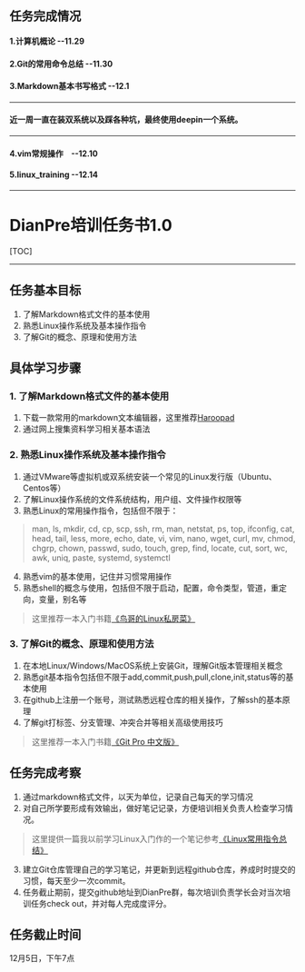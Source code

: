 ## 任务完成情况
#### 1.计算机概论 --11.29
#### 2.Git的常用命令总结 --11.30 
#### 3.Markdown基本书写格式 --12.1
---
#### 近一周一直在装双系统以及踩各种坑，最终使用deepin一个系统。
---
#### 4.vim常规操作　--12.10
#### 5.linux_training  --12.14

---
# DianPre培训任务书1.0
[TOC]

* * *

## 任务基本目标
1. 了解Markdown格式文件的基本使用
2. 熟悉Linux操作系统及基本操作指令
3. 了解Git的概念、原理和使用方法

## 具体学习步骤
### 1. 了解Markdown格式文件的基本使用
1. 下载一款常用的markdown文本编辑器，这里推荐[Haroopad](http://pad.haroopress.com/)
2. 通过网上搜集资料学习相关基本语法

### 2. 熟悉Linux操作系统及基本操作指令
1. 通过VMware等虚拟机或双系统安装一个常见的Linux发行版（Ubuntu、Centos等）
2. 了解Linux操作系统的文件系统结构，用户组、文件操作权限等
3. 熟悉Linux的常用操作指令，包括但不限于：
> man, ls, mkdir, cd, cp, scp, ssh, rm, man, netstat, ps, top, ifconfig, cat, head, tail, less, more, echo, date, vi, vim, nano, wget, curl, mv, chmod, chgrp, chown, passwd, sudo, touch, grep, find, locate, cut, sort, wc, awk, uniq, paste, systemd, systemctl

4. 熟悉vim的基本使用，记住并习惯常用操作
5. 熟悉shell的概念与使用，包括但不限于启动，配置，命令类型，管道，重定向，变量，别名等

> 这里推荐一本入门书籍[《鸟哥的Linux私房菜》](http://linux.vbird.org/)

### 3. 了解Git的概念、原理和使用方法
1. 在本地Linux/Windows/MacOS系统上安装Git，理解Git版本管理相关概念
2. 熟悉git基本指令包括但不限于add,commit,push,pull,clone,init,status等的基本使用
3. 在github上注册一个账号，测试熟悉远程仓库的相关操作，了解ssh的基本原理
4. 了解git打标签、分支管理、冲突合并等相关高级使用技巧

> 这里推荐一本入门书籍[《Git Pro 中文版》](http://git.oschina.net/progit/)

## 任务完成考察
1. 通过markdown格式文件，以天为单位，记录自己每天的学习情况
2. 对自己所学要形成有效输出，做好笔记记录，方便培训相关负责人检查学习情况。
> 这里提供一篇我以前学习Linux入门作的一个笔记参考[《Linux常用指令总结》](http://blog.csdn.net/qwe6112071/article/details/50806734)

3. 建立Git仓库管理自己的学习笔记，并更新到远程github仓库，养成时时提交的习惯，每天至少一次commit。
4. 任务截止期前，提交github地址到DianPre群，每次培训负责学长会对当次培训任务check out，并对每人完成度评分。

## 任务截止时间
12月5日，下午7点
